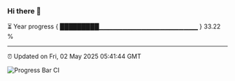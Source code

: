 ### Hi there 👋

⏳ Year progress { █████████▁▁▁▁▁▁▁▁▁▁▁▁▁▁▁▁▁▁▁▁▁ } 33.22 %

---

⏰ Updated on Fri, 02 May 2025 05:41:44 GMT

![Progress Bar CI](https://github.com/IshwaranRudhara/GIT-ACTION/workflows/Progress%20Bar%20CI/badge.svg)
